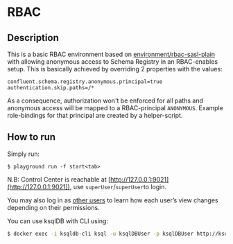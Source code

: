 # RBAC

## Description

This is a basic RBAC environment based on [environment/rbac-sasl-plain](https://github.com/vdesabou/kafka-docker-playground/tree/master/environment/rbac-sasl-plain) with allowing anonymous access to Schema Registry in an RBAC-enables setup. This is basically achieved by overriding 2 properties with the values:
```
confluent.schema.registry.anonymous.principal=true
authentication.skip.paths=/*
```
As a consequence, authorization won't be enforced for all paths and anonymous access will be mapped to a RBAC-principal `ANONYMOUS`. Example role-bindings for that principal are created by a helper-script. 

## How to run

Simply run:

```
$ playground run -f start<tab>
```

N.B: Control Center is reachable at [http://127.0.0.1:9021](http://127.0.0.1:9021]), use `superUser`/`superUser`to login.

You may also log in as [other users](https://github.com/confluentinc/cp-demo/tree/5.4.1-post/scripts//security/ldap_users) to learn how each user’s view changes depending on their permissions.

You can use ksqlDB with CLI using:

```bash
$ docker exec -i ksqldb-cli ksql -u ksqlDBUser -p ksqlDBUser http://ksqldb-server:8088
```